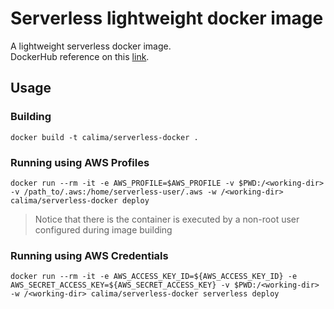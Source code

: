 # Serverless lightweight docker image

A lightweight serverless docker image.<br>
DockerHub reference on this [link](https://hub.docker.com/r/calima/serverless-docker).

## Usage

### Building 

```console
docker build -t calima/serverless-docker .
```
 
 ### Running using AWS Profiles
 
```console
docker run --rm -it -e AWS_PROFILE=$AWS_PROFILE -v $PWD:/<working-dir> -v /path_to/.aws:/home/serverless-user/.aws -w /<working-dir> calima/serverless-docker deploy
```
> Notice that there is the container is executed by a non-root user configured during image building

### Running using AWS Credentials
 
```console
docker run --rm -it -e AWS_ACCESS_KEY_ID=${AWS_ACCESS_KEY_ID} -e AWS_SECRET_ACCESS_KEY=${AWS_SECRET_ACCESS_KEY} -v $PWD:/<working-dir> -w /<working-dir> calima/serverless-docker serverless deploy
``` 
 
 
